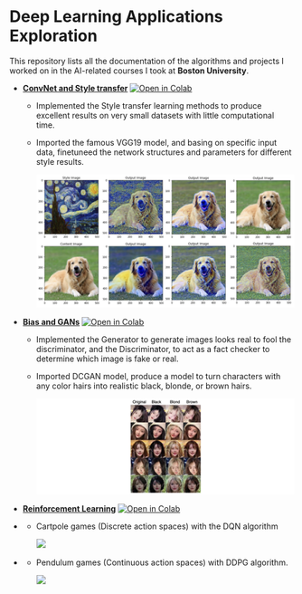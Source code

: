 # Deep Learning Applications Exploration

This repository lists all the documentation of the algorithms and projects I worked on in the AI-related courses I took at **Boston University**.

* [**ConvNet and Style transfer**](./CS523_HW3_CNN_n_Style_Transfer.ipynb) [![Open in Colab](https://colab.research.google.com/assets/colab-badge.svg)](https://colab.research.google.com/github/yzhang37/Extras/blob/main/Deep%20Learning%20Applications%20Exploration/CS523_HW3_CNN_n_Style_Transfer.ipynb)
  *   Implemented the Style transfer learning methods to produce excellent results on very small datasets with little computational time.
  
  * Imported the famous VGG19 model, and basing on specific input data, finetuneed the network structures and parameters for different style results.
  
    ![CS523_Style Transfer](CS523_Style_Transfer.webp)
  
* [**Bias and GANs**](./CS523_HW4_Bias_n_GANs.ipynb) [![Open in Colab](https://colab.research.google.com/assets/colab-badge.svg)](https://colab.research.google.com/github/yzhang37/Extras/blob/main/Deep%20Learning%20Applications%20Exploration/CS523_HW4_Bias_n_GANs.ipynb)
  
  * Implemented the Generator to generate images looks real to fool the discriminator, and the Discriminator, to act as a fact checker to determine which image is fake or real.
  
  * Imported DCGAN model, produce a model to turn characters with any color hairs into realistic black, blonde, or brown hairs.
  
    ![CS523_gan](CS523_gan.webp)
  
* [**Reinforcement Learning**](./CS523_HW5_RL_n_Transformers.ipynb) [![Open in Colab](https://colab.research.google.com/assets/colab-badge.svg)](https://colab.research.google.com/github/yzhang37/Extras/blob/main/Deep%20Learning%20Applications%20Exploration/CS523_HW5_RL_n_Transformers.ipynb)

* - Cartpole games (Discrete action spaces) with the DQN algorithm

    <img src="http://ai.bu.edu/DL523/HW5_files/cartpole_random_demo.gif" width="360em">

* - Pendulum games (Continuous action spaces) with DDPG algorithm.

    <img src="http://ai.bu.edu/DL523/HW5_files/pendulum_demo.gif" width="360em">
